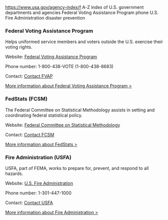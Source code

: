 

https://www.usa.gov/agency-index/f
A-Z index of U.S. government departments and agencies
Federal Voting Assistance Program phone
U.S. Fire Administration disaster prevention

### Federal Voting Assistance Program

Helps uniformed service members and voters outside the U.S. exercise their voting rights.

Website: [Federal Voting Assistance Program](https://www.fvap.gov/)

Phone number: 1-800-438-VOTE (1-800-438-8683)

Contact: [Contact FVAP](https://www.fvap.gov/info/contact)

[More information about Federal Voting Assistance Program >](https://www.usa.gov/agencies/federal-voting-assistance-program)

### FedStats (FCSM)

The Federal Committee on Statistical Methodology assists in setting and coordinating federal statistical policy.

Website: [Federal Committee on Statistical Methodology](https://www.fcsm.gov/)

Contact: [Contact FCSM](https://nces.ed.gov/FCSM/contact_us.asp)

[More information about FedStats >](https://www.usa.gov/agencies/federal-committee-on-statistical-methodology)

### Fire Administration (USFA)

USFA, part of FEMA, works to prepare for, prevent, and respond to all hazards.

Website: [U.S. Fire Administration](https://www.usfa.fema.gov/)

Phone number: 1-301-447-1000

Contact: [Contact USFA](https://www.usfa.fema.gov/contact.html)

[More information about Fire Administration >](https://www.usa.gov/agencies/u-s-fire-administration)
